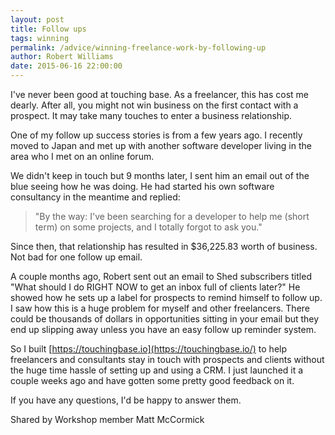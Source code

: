 ```yaml
---
layout: post
title: Follow ups
tags: winning
permalink: /advice/winning-freelance-work-by-following-up
author: Robert Williams
date: 2015-06-16 22:00:00
---
```



I've never been good at touching base. As a freelancer, this has cost me dearly. After all, you might not win business on the first contact with a prospect. It may take many touches to enter a business relationship.

One of my follow up success stories is from a few years ago. I recently moved to Japan and met up with another software developer living in the area who I met on an online forum.

We didn't keep in touch but 9 months later, I sent him an email out of the blue seeing how he was doing. He had started his own software consultancy in the meantime and replied:

> "By the way: I've been searching for a developer to help me (short term) on some projects, and I totally forgot to ask you."

Since then, that relationship has resulted in $36,225.83 worth of business. Not bad for one follow up email.

A couple months ago, Robert sent out an email to Shed subscribers titled "What should I do RIGHT NOW to get an inbox full of clients later?" He showed how he sets up a label for prospects to remind himself to follow up. I saw how this is a huge problem for myself and other freelancers. There could be thousands of dollars in opportunities sitting in your email but they end up slipping away unless you have an easy follow up reminder system.

So I built [https://touchingbase.io](https://touchingbase.io/) to help freelancers and consultants stay in touch with prospects and clients without the huge time hassle of setting up and using a CRM. I just launched it a couple weeks ago and have gotten some pretty good feedback on it.

If you have any questions, I'd be happy to answer them.

Shared  by Workshop member Matt McCormick